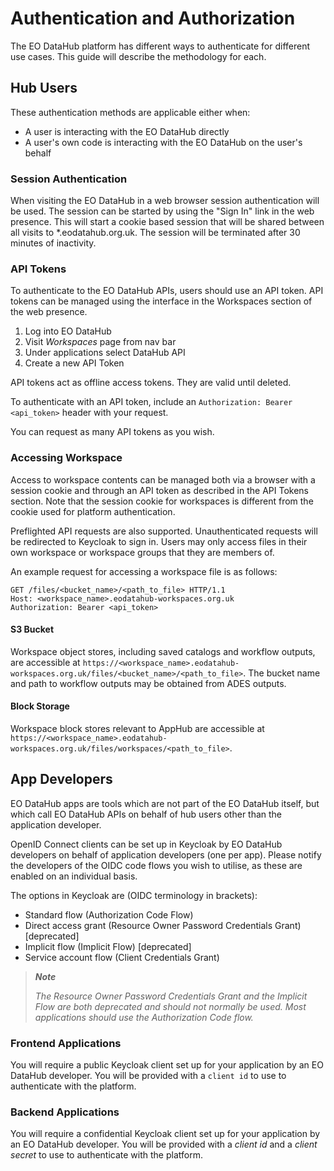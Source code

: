 # Authentication and Authorization

The EO DataHub platform has different ways to authenticate for different use cases. This guide will describe the methodology for each.

## Hub Users

These authentication methods are applicable either when:

- A user is interacting with the EO DataHub directly
- A user's own code is interacting with the EO DataHub on the user's behalf

### Session Authentication

When visiting the EO DataHub in a web browser session authentication will be used. The session can be started by using the "Sign In" link in the web presence. This will start a cookie based session that will be shared between all visits to \*.eodatahub.org.uk. The session will be terminated after 30 minutes of inactivity.

### API Tokens

To authenticate to the EO DataHub APIs, users should use an API token. API tokens can be managed using the interface in the Workspaces section of the web presence.

1. Log into EO DataHub
2. Visit _Workspaces_ page from nav bar
3. Under applications select DataHub API
4. Create a new API Token

API tokens act as offline access tokens. They are valid until deleted.

To authenticate with an API token, include an `Authorization: Bearer <api_token>` header with your request.

You can request as many API tokens as you wish.

### Accessing Workspace

Access to workspace contents can be managed both via a browser with a session cookie and through an API token as described in the API Tokens section. Note that the session cookie for workspaces is different from the cookie used for platform authentication.

Preflighted API requests are also supported.
Unauthenticated requests will be redirected to Keycloak to sign in. Users may only access files in their own workspace or workspace groups that they are members of.

An example request for accessing a workspace file is as follows:

```http
GET /files/<bucket_name>/<path_to_file> HTTP/1.1
Host: <workspace_name>.eodatahub-workspaces.org.uk
Authorization: Bearer <api_token>
```

#### S3 Bucket

Workspace object stores, including saved catalogs and workflow outputs, are accessible at
`https://<workspace_name>.eodatahub-workspaces.org.uk/files/<bucket_name>/<path_to_file>`.
The bucket name and path to workflow outputs may be obtained from ADES outputs.

#### Block Storage

Workspace block stores relevant to AppHub are accessible at
`https://<workspace_name>.eodatahub-workspaces.org.uk/files/workspaces/<path_to_file>`.

## App Developers

EO DataHub apps are tools which are not part of the EO DataHub itself, but which call EO DataHub APIs on behalf of hub users other than the application developer.

OpenID Connect clients can be set up in Keycloak by EO DataHub developers on behalf of application developers (one per app). Please notify the developers of the OIDC code flows you wish to utilise, as these are enabled on an individual basis.

The options in Keycloak are (OIDC terminology in brackets):

- Standard flow (Authorization Code Flow)
- Direct access grant (Resource Owner Password Credentials Grant) [deprecated]
- Implicit flow (Implicit Flow) [deprecated]
- Service account flow (Client Credentials Grant)

> **_Note_**
>
> _The Resource Owner Password Credentials Grant and the Implicit Flow are both deprecated and should not normally be used. Most applications should use the Authorization Code flow._

### Frontend Applications

You will require a public Keycloak client set up for your application by an EO DataHub developer. You will be provided with a `client id` to use to authenticate with the platform.

### Backend Applications

You will require a confidential Keycloak client set up for your application by an EO DataHub developer. You will be provided with a _client id_ and a _client secret_ to use to authenticate with the platform.
